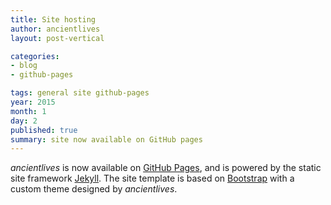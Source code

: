 ```yaml
---
title: Site hosting 
author: ancientlives
layout: post-vertical

categories:
- blog
- github-pages

tags: general site github-pages
year: 2015
month: 1
day: 2
published: true
summary: site now available on GitHub pages
---
```


*ancientlives* is now available on [GitHub Pages](https://pages.github.com/), and is powered by the static site framework
[Jekyll](http://jekyllrb.com). The site template is based on [Bootstrap](http://getbootstrap.com/) with a custom theme designed 
by *ancientlives*.

